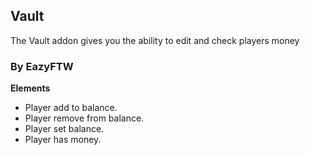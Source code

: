 ## Vault
The Vault addon gives you the ability to edit and check players money
### By EazyFTW
**Elements**
* Player add to balance.
* Player remove from balance.
* Player set balance.
* Player has money.
